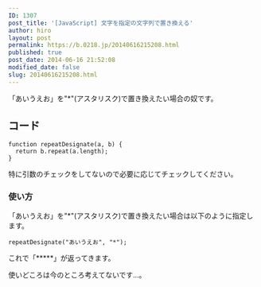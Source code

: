 ```yaml
---
ID: 1307
post_title: '[JavaScript] 文字を指定の文字列で置き換える'
author: hiro
layout: post
permalink: https://b.0218.jp/20140616215208.html
published: true
post_date: 2014-06-16 21:52:08
modified_date: false
slug: 20140616215208.html
---
```

「あいうえお」を"*"(アスタリスク)で置き換えたい場合の奴です。
<!--more-->
<h2>コード</h2>
<pre class="language-javascript"><code>function repeatDesignate(a, b) {
  return b.repeat(a.length);
}</code></pre>
特に引数のチェックをしてないので必要に応じてチェックしてください。

<h3>使い方</h3>
「あいうえお」を"*"(アスタリスク)で置き換えたい場合は以下のように指定します。
<pre class="language-javascript"><code>repeatDesignate("あいうえお", "*");</code></pre>
これで「*****」が返ってきます。

使いどころは今のところ考えてないです…。